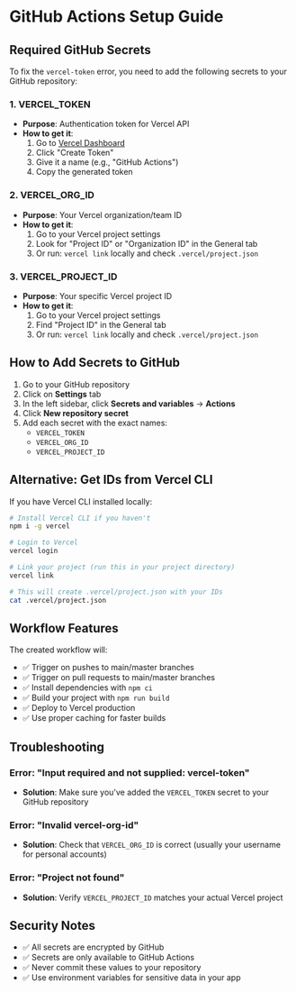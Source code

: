 # GitHub Actions Setup Guide

## Required GitHub Secrets

To fix the `vercel-token` error, you need to add the following secrets to your GitHub repository:

### 1. VERCEL_TOKEN
- **Purpose**: Authentication token for Vercel API
- **How to get it**:
  1. Go to [Vercel Dashboard](https://vercel.com/account/tokens)
  2. Click "Create Token"
  3. Give it a name (e.g., "GitHub Actions")
  4. Copy the generated token

### 2. VERCEL_ORG_ID
- **Purpose**: Your Vercel organization/team ID
- **How to get it**:
  1. Go to your Vercel project settings
  2. Look for "Project ID" or "Organization ID" in the General tab
  3. Or run: `vercel link` locally and check `.vercel/project.json`

### 3. VERCEL_PROJECT_ID
- **Purpose**: Your specific Vercel project ID
- **How to get it**:
  1. Go to your Vercel project settings
  2. Find "Project ID" in the General tab
  3. Or run: `vercel link` locally and check `.vercel/project.json`

## How to Add Secrets to GitHub

1. Go to your GitHub repository
2. Click on **Settings** tab
3. In the left sidebar, click **Secrets and variables** → **Actions**
4. Click **New repository secret**
5. Add each secret with the exact names:
   - `VERCEL_TOKEN`
   - `VERCEL_ORG_ID` 
   - `VERCEL_PROJECT_ID`

## Alternative: Get IDs from Vercel CLI

If you have Vercel CLI installed locally:

```bash
# Install Vercel CLI if you haven't
npm i -g vercel

# Login to Vercel
vercel login

# Link your project (run this in your project directory)
vercel link

# This will create .vercel/project.json with your IDs
cat .vercel/project.json
```

## Workflow Features

The created workflow will:
- ✅ Trigger on pushes to main/master branches
- ✅ Trigger on pull requests to main/master branches
- ✅ Install dependencies with `npm ci`
- ✅ Build your project with `npm run build`
- ✅ Deploy to Vercel production
- ✅ Use proper caching for faster builds

## Troubleshooting

### Error: "Input required and not supplied: vercel-token"
- **Solution**: Make sure you've added the `VERCEL_TOKEN` secret to your GitHub repository

### Error: "Invalid vercel-org-id"
- **Solution**: Check that `VERCEL_ORG_ID` is correct (usually your username for personal accounts)

### Error: "Project not found"
- **Solution**: Verify `VERCEL_PROJECT_ID` matches your actual Vercel project

## Security Notes

- ✅ All secrets are encrypted by GitHub
- ✅ Secrets are only available to GitHub Actions
- ✅ Never commit these values to your repository
- ✅ Use environment variables for sensitive data in your app
